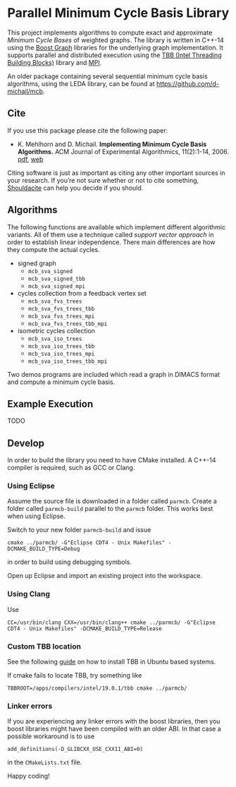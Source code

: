 
# Parallel Minimum Cycle Basis Library

This project implements algorithms to compute exact and approximate *Minimum Cycle Bases* of weighted graphs. 
The library is written in C++-14 using the [Boost Graph](https://www.boost.org/) libraries for the underlying
graph implementation. It supports parallel and distributed execution using the
[TBB (Intel Threading Building Blocks)](https://software.intel.com/en-us/tbb) library
and [MPI](https://www.mpi-forum.org/).

An older package containing several sequential minimum cycle basis algorithms, using the LEDA library, can 
be found at https://github.com/d-michail/mcb.

## Cite

If you use this package please cite the following paper:

- K. Mehlhorn and D. Michail.
   **Implementing Minimum Cycle Basis Algorithms.**
   ACM Journal of Experimental Algorithmics, 11(2):1-14, 2006.
   <i class="far fa-file-pdf"></i> [pdf](https://d-michail.github.io/assets/papers/implMCBjournal.pdf),
   <i class="fas fa-link"></i> [web](https://portal.acm.org/citation.cfm?id=1187436.1216582)

Citing software is just as important as citing any other important sources in your research.
If you’re not sure whether or not to cite something, [Shouldacite](http://bit.ly/shouldacite) can help
you decide if you should.

## Algorithms

The following functions are available which implement different algorithmic variants. All of them use a technique
called _support vector approach_ in order to establish 
linear independence. There main differences are how they
compute the actual cycles.

- signed graph 
   * `mcb_sva_signed`
   * `mcb_sva_signed_tbb`  
   * `mcb_sva_signed_mpi`
- cycles collection from a feedback vertex set 
   * `mcb_sva_fvs_trees`
   * `mcb_sva_fvs_trees_tbb`
   * `mcb_sva_fvs_trees_mpi`
   * `mcb_sva_fvs_trees_tbb_mpi`
- isometric cycles collection
   * `mcb_sva_iso_trees`
   * `mcb_sva_iso_trees_tbb`
   * `mcb_sva_iso_trees_mpi`
   * `mcb_sva_iso_trees_tbb_mpi`

Two demos programs are included which read a graph in DIMACS format and compute a minimum cycle basis.

## Example Execution

TODO

## Develop

In order to build the library you need to have CMake installed. A C++-14 compiler is required, such as 
GCC or Clang.

### Using Eclipse

Assume the source file is downloaded in a folder called `parmcb`. Create a 
folder called `parmcb-build` parallel to the `parmcb` folder. This works best 
when using Eclipse. 

Switch to your new folder `parmcb-build` and issue 

```
cmake ../parmcb/ -G"Eclipse CDT4 - Unix Makefiles" -DCMAKE_BUILD_TYPE=Debug
```

in order to build using debugging symbols. 

Open up Eclipse and import an existing project into the workspace.

### Using Clang

Use 

```
CC=/usr/bin/clang CXX=/usr/bin/clang++ cmake ../parmcb/ -G"Eclipse CDT4 - Unix Makefiles" -DCMAKE_BUILD_TYPE=Release
```

### Custom TBB location 

See the following [guide](https://software.intel.com/en-us/articles/installing-intel-free-libs-and-python-apt-repo) 
on how to install TBB in Ubuntu based systems.

If cmake fails to locate TBB, try something like 

```
TBBROOT=/apps/compilers/intel/19.0.1/tbb cmake ../parmcb/
```

### Linker errors

If you are experiencing any linker errors with the boost libraries, then you boost libraries
might have been compiled with an older ABI. In that case a possible workaround is to use 

```
add_definitions(-D_GLIBCXX_USE_CXX11_ABI=0)
```

in the `CMakeLists.txt` file.




Happy coding!
